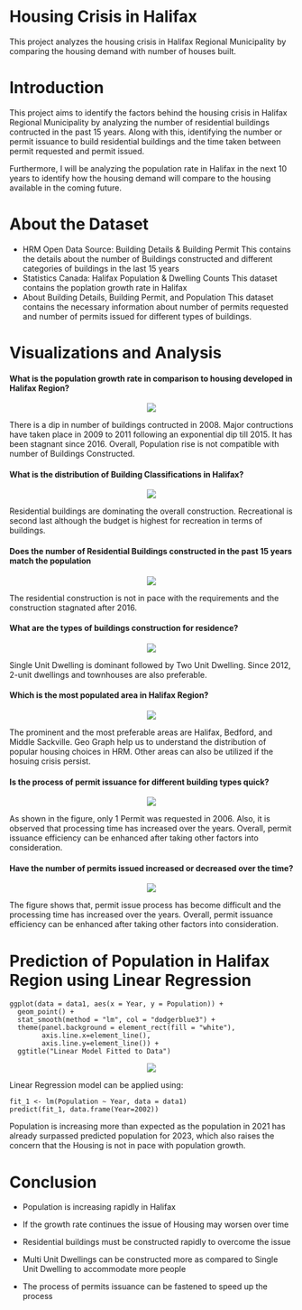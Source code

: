 # Housing Crisis in Halifax
This project analyzes the housing crisis in Halifax Regional Municipality by comparing the housing demand with number of houses built. 

# Introduction
This project aims to identify the factors behind the housing crisis in Halifax Regional Municipality by analyzing the number of residential buildings contructed in the past 15 years. Along with this, identifying the number or permit issuance to build residential buildings and the time taken between permit requested and permit issued. 

Furthermore, I will be analyzing the population rate in Halifax in the next 10 years to identify how the housing demand will compare to the housing available in the coming future. 

# About the Dataset
- HRM Open Data Source: Building Details & Building Permit
  This contains the details about the number of Buildings constructed and different categories of         buildings in the last 15 years
- Statistics Canada: Halifax Population & Dwelling Counts
  This dataset contains the poplation growth rate in Halifax
- About Building Details, Building Permit, and Population 
  This dataset contains the necessary information about number of permits requested and number of         permits issued for different types of buildings. 
  
# Visualizations and Analysis

#### What is the population growth rate in comparison to housing developed in Halifax Region?
<p align="center">
 <img src= "Images/HRM1.png">
</p>

There is a dip in number of buildings contructed in 2008. Major contructions have taken place in 2009 to 2011 following an exponential dip till 2015. It has been stagnant since 2016. Overall, Population rise is not compatible with number of Buildings Constructed.

#### What is the distribution of Building Classifications in Halifax?
<p align="center">
 <img src= "Images/HRM2.png">
</p>

Residential buildings are dominating the overall construction. Recreational is second last although the budget is highest for recreation in terms of buildings. 

#### Does the number of Residential Buildings constructed in the past 15 years match the population 
<p align="center">
 <img src= "Images/HRM3.png">
</p>

The residential construction is not in pace with the requirements and the construction stagnated after 2016. 

#### What are the types of buildings construction for residence?
<p align="center">
 <img src= "Images/HRM4.png">
</p>

Single Unit Dwelling is dominant followed by Two Unit Dwelling. Since 2012, 2-unit dwellings and townhouses are also preferable.

#### Which is the most populated area in Halifax Region?
<p align="center">
 <img src= "Images/HRM5.png">
</p>

The prominent and the most preferable areas are Halifax, Bedford, and Middle Sackville. Geo Graph help us to understand the distribution of popular housing choices in HRM. Other areas can also be utilized if the hosuing crisis persist.

#### Is the process of permit issuance for different building types quick?
<p align="center">
 <img src= "Images/HRM6.png">
</p>

As shown in the figure, only 1 Permit was requested in 2006. Also, it is observed that processing time has increased over the years. Overall, permit issuance efficiency can be enhanced after taking other factors into consideration.

#### Have the number of permits issued increased or decreased over the time?
<p align="center">
 <img src= "Images/HRM7.png">
</p>

The figure shows that, permit issue process has become difficult and the processing time has increased over the years. Overall, permit issuance efficiency can be enhanced after taking other factors into consideration.

# Prediction of Population in Halifax Region using Linear Regression 

```
ggplot(data = data1, aes(x = Year, y = Population)) +
  geom_point() +
  stat_smooth(method = "lm", col = "dodgerblue3") +
  theme(panel.background = element_rect(fill = "white"),
        axis.line.x=element_line(),
        axis.line.y=element_line()) +
  ggtitle("Linear Model Fitted to Data")
```
<p align="center">
 <img src= "Images/Prediction.png">
</p>

Linear Regression model can be applied using:

```
fit_1 <- lm(Population ~ Year, data = data1)
predict(fit_1, data.frame(Year=2002))
```
Population is increasing more than expected as the population in 2021 has already surpassed predicted population for 2023, which also raises the concern that the Housing is not in pace with population growth. 

# Conclusion

- Population is increasing rapidly in Halifax

- If the growth rate continues the issue of Housing may worsen over time

- Residential buildings must be constructed rapidly to overcome the issue 

- Multi Unit Dwellings can be constructed more as compared to Single Unit Dwelling to accommodate more people 

- The process of permits issuance can be fastened to speed up the process

